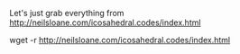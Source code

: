 
Let's just grab everything from http://neilsloane.com/icosahedral.codes/index.html

wget -r http://neilsloane.com/icosahedral.codes/index.html
